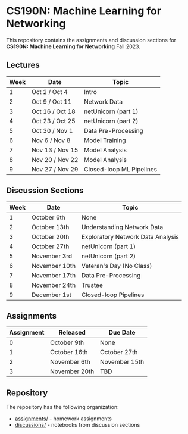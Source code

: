 # CS190N: Machine Learning for Networking
This repository contains the assignments and discussion sections for **CS190N: Machine Learning for Networking** Fall 2023.

## Lectures

| Week       | Date            | Topic    |
|------------|-------------------------------|------------------------|
| 1          | Oct 2 / Oct 4   | Intro                    |
| 2          | Oct 9 / Oct 11  | Network Data             |
| 3          | Oct 16 / Oct 18 | netUnicorn (part 1)      |
| 4          | Oct 23 / Oct 25 | netUnicorn (part 2)      |
| 5          | Oct 30 / Nov 1  | Data Pre-Processing      |
| 6          | Nov 6 / Nov 8   | Model Training           |
| 7          | Nov 13 / Nov 15 | Model Analysis           |
| 8          | Nov 20 / Nov 22 | Model Analysis           |
| 9          | Nov 27 / Nov 29 | Closed-loop ML Pipelines |

## Discussion Sections

| Week       | Date          | Topic    |
|------------|--------------------------|------------------------|
| 1          | October 6th   | None                              |
| 2          | October 13th  | Understanding Network Data        |
| 3          | October 20th  | Exploratory Network Data Analysis |
| 4          | October 27th  | netUnicorn (part 1)               |
| 5          | November 3rd  | netUnicorn (part 2)               |
| 6          | November 10th | Veteran's Day (No Class)          |
| 7          | November 17th | Data Pre-Processing               |
| 8          | November 24th | Trustee                           |
| 9          | December 1st  | Closed-loop Pipelines             |

## Assignments

| Assignment | Released      | Due Date |
|------------|--------------------------|---------|
| 0          | October 9th   | None     |
| 1          | October 16th  | October 27th      |
| 2          | November 6th  | November 15th      |
| 3          | November 20th | TBD      |

## Repository

The repository has the following organization:

* [assignments/](./assignments/) - homework assignments
* [discussions/](./discussions/) - notebooks from discussion sections
